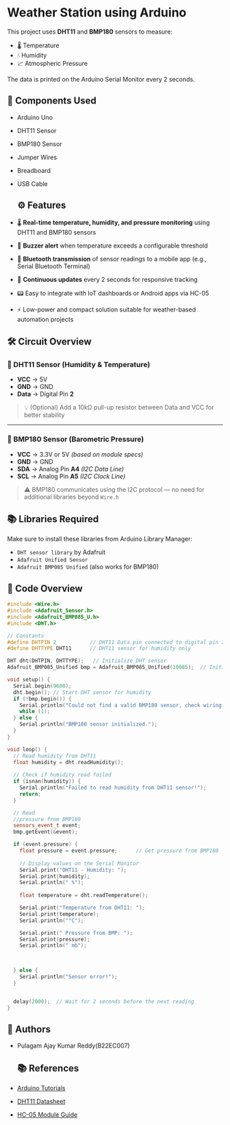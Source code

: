 # Weather Station using Arduino

This project uses **DHT11** and **BMP180** sensors to measure:
- 🌡️ Temperature
- 💧 Humidity
- 📈 Atmospheric Pressure

The data is printed on the Arduino Serial Monitor every 2 seconds.

## 🧰 Components Used
- Arduino Uno
- DHT11 Sensor
- BMP180 Sensor
- Jumper Wires
- Breadboard
- USB Cable

  ## ⚙️ Features

- 🌡️ **Real-time temperature, humidity, and pressure monitoring** using DHT11 and BMP180 sensors  
- 🔔 **Buzzer alert** when temperature exceeds a configurable threshold  
- 📲 **Bluetooth transmission** of sensor readings to a mobile app (e.g., Serial Bluetooth Terminal)  
- 🔄 **Continuous updates** every 2 seconds for responsive tracking  
- 📟 Easy to integrate with IoT dashboards or Android apps via HC-05  
- ⚡ Low-power and compact solution suitable for weather-based automation projects  

## 🛠️ Circuit Overview

### 🔹 DHT11 Sensor (Humidity & Temperature)
- **VCC** → 5V  
- **GND** → GND  
- **Data** → Digital Pin **2**

> 💡 (Optional) Add a 10kΩ pull-up resistor between Data and VCC for better stability

---

### 🔹 BMP180 Sensor (Barometric Pressure)
- **VCC** → 3.3V or 5V *(based on module specs)*  
- **GND** → GND  
- **SDA** → Analog Pin **A4** *(I2C Data Line)*  
- **SCL** → Analog Pin **A5** *(I2C Clock Line)*

> ⚠️ BMP180 communicates using the I2C protocol — no need for additional libraries beyond `Wire.h`


## 📚 Libraries Required
Make sure to install these libraries from Arduino Library Manager:
- `DHT sensor library` by Adafruit
- `Adafruit Unified Sensor`
- `Adafruit BMP085 Unified` (also works for BMP180)

## 🧾 Code Overview

```cpp
#include <Wire.h>
#include <Adafruit_Sensor.h>
#include <Adafruit_BMP085_U.h>
#include <DHT.h>

// Constants
#define DHTPIN 2           // DHT11 Data pin connected to digital pin 2
#define DHTTYPE DHT11      // DHT11 sensor for humidity only

DHT dht(DHTPIN, DHTTYPE);   // Initialize DHT sensor
Adafruit_BMP085_Unified bmp = Adafruit_BMP085_Unified(10085);  // Initialize BMP180

void setup() {
  Serial.begin(9600);
  dht.begin(); // Start DHT sensor for humidity
  if (!bmp.begin()) {
    Serial.println("Could not find a valid BMP180 sensor, check wiring!");
    while (1);
  } else {
    Serial.println("BMP180 sensor initialized.");
  }
}

void loop() {
  // Read humidity from DHT11
  float humidity = dht.readHumidity();
  
  // Check if humidity read failed
  if (isnan(humidity)) {
    Serial.println("Failed to read humidity from DHT11 sensor!");
    return;
  }

  // Read 
  //pressure from BMP180
  sensors_event_t event;
  bmp.getEvent(&event);

  if (event.pressure) {
    float pressure = event.pressure;      // Get pressure from BMP180
    
    // Display values on the Serial Monitor
    Serial.print("DHT11 - Humidity: ");
    Serial.print(humidity);
    Serial.println(" %");
    
    float temperature = dht.readTemperature();

    Serial.print("Temperature from DHT11: ");
    Serial.print(temperature);
    Serial.println("°C");

    Serial.print(" Pressure from BMP: ");
    Serial.print(pressure);
    Serial.println(" mb");

  

  } else {
    Serial.println("Sensor error!");
  }


  delay(2000);  // Wait for 2 seconds before the next reading
}

```

## 📌 Authors

- Pulagam Ajay Kumar Reddy(B22EC007)

  ## 📚 References

- [Arduino Tutorials](https://www.arduino.cc/en/Tutorial/HomePage)
- [DHT11 Datasheet](https://components101.com/sensors/dht11-temperature-sensor)
- [HC-05 Module Guide](https://lastminuteengineers.com/bluetooth-module-arduino-tutorial)

